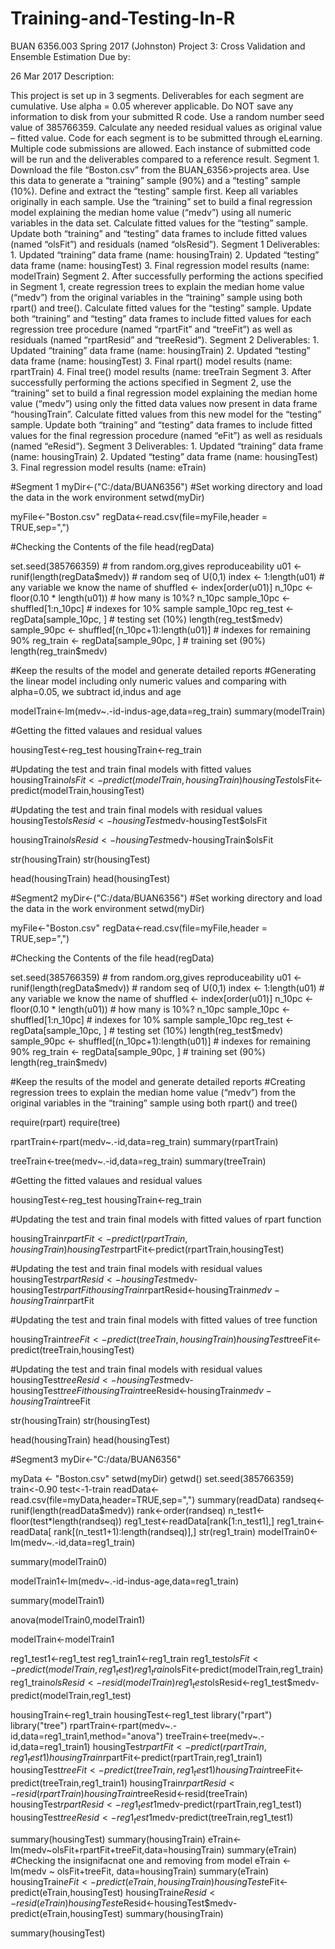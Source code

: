 # Training-and-Testing-In-R

BUAN 6356.003  Spring 2017 (Johnston) Project 3: Cross Validation and Ensemble Estimation Due by:   

26 Mar 2017 Description: 

This project is set up in 3 segments.  Deliverables for each segment are cumulative.  Use alpha = 0.05 wherever applicable.  Do NOT save any information to disk from your submitted R code.  Use a random number seed value of 385766359.  Calculate any needed residual values as original value – fitted value. Code for each segment is to be submitted through eLearning.  Multiple code submissions are allowed. Each instance of submitted code will be run and the deliverables compared to a reference result. Segment 1. Download the file “Boston.csv” from the BUAN_6356>projects area.  Use this data to generate a “training” sample (90%) and a “testing” sample (10%).  Define and extract the “testing” sample first.  Keep all variables originally in each sample.  Use the “training” set to build a final regression model explaining the median home value (“medv”) using all numeric variables in the data set. Calculate fitted values for the “testing” sample. Update both “training” and “testing” data frames to include fitted values (named “olsFit”) and residuals (named “olsResid”). Segment 1 Deliverables: 1. Updated “training” data frame   (name: housingTrain) 2. Updated “testing” data frame   (name: housingTest) 3. Final regression model results   (name: modelTrain) 
Segment 2. After successfully performing the actions specified in Segment 1, create regression trees to explain the median home value (“medv”) from the original variables in the “training” sample using both rpart() and tree().  Calculate fitted values for the “testing” sample. Update both “training” and “testing” data frames to include fitted values for each regression tree procedure (named “rpartFit” and “treeFit”) as well as residuals (named “rpartResid” and “treeResid”). Segment 2 Deliverables: 1. Updated “training” data frame   (name: housingTrain) 2. Updated “testing” data frame   (name: housingTest) 3. Final rpart() model results    (name: rpartTrain) 4. Final tree() model results    (name: treeTrain Segment 3. After successfully performing the actions specified in Segment 2, use the “training” set to build a final regression model explaining the median home value (“medv”) using only the fitted data values now present in data frame “housingTrain”. Calculate fitted values from this new model for the “testing” sample. Update both “training” and “testing” data frames to include fitted values for the final regression procedure (named “eFit”) as well as residuals (named “eResid”). Segment 3 Deliverables: 1. Updated “training” data frame   (name: housingTrain) 2. Updated “testing” data frame   (name: housingTest) 3. Final regression model results   (name: eTrain) 




#Segment 1
myDir<-("C:/data/BUAN6356")
#Set working directory and load the data in the work environment
setwd(myDir)

myFile<-"Boston.csv"
regData<-read.csv(file=myFile,header = TRUE,sep=",")

#Checking the Contents of the file
head(regData)

set.seed(385766359)							# from random.org,gives reproduceability
u01			<-	runif(length(regData$medv))		# random seq of U(0,1)
index			<-	1:length(u01)				# any variable we know the name of
shuffled		<-	index[order(u01)]
n_10pc			<-	floor(0.10 * length(u01))		# how many is 10%?
n_10pc
sample_10pc		<-	shuffled[1:n_10pc]			# indexes for 10% sample
sample_10pc
reg_test		<-	regData[sample_10pc, ]			# testing set (10%)
length(reg_test$medv)
sample_90pc		<-	shuffled[(n_10pc+1):length(u01)]	# indexes for remaining 90%
reg_train		<-	regData[sample_90pc, ]			# training set (90%)
length(reg_train$medv)



#Keep the results of the model and generate detailed reports
#Generating the linear model including only numeric values and comparing with alpha=0.05, we subtract id,indus and age

modelTrain<-lm(medv~.-id-indus-age,data=reg_train)
summary(modelTrain)

#Getting the fitted valaues and residual values

housingTest<-reg_test
housingTrain<-reg_train

#Updating the test and train final models with fitted values
housingTrain$olsFit<-predict(modelTrain,housingTrain)
housingTest$olsFit<-predict(modelTrain,housingTest)

#Updating the test and train final models with residual values
housingTest$olsResid <- housingTest$medv-housingTest$olsFit

housingTrain$olsResid <- housingTest$medv-housingTrain$olsFit


str(housingTrain)
str(housingTest)

head(housingTrain)
head(housingTest)



#Segment2
myDir<-("C:/data/BUAN6356")
#Set working directory and load the data in the work environment
setwd(myDir)

myFile<-"Boston.csv"
regData<-read.csv(file=myFile,header = TRUE,sep=",")

#Checking the Contents of the file
head(regData)

set.seed(385766359)							# from random.org,gives reproduceability
u01			<-	runif(length(regData$medv))		# random seq of U(0,1)
index			<-	1:length(u01)				# any variable we know the name of
shuffled		<-	index[order(u01)]
n_10pc			<-	floor(0.10 * length(u01))		# how many is 10%?
n_10pc
sample_10pc		<-	shuffled[1:n_10pc]			# indexes for 10% sample
sample_10pc
reg_test		<-	regData[sample_10pc, ]			# testing set (10%)
length(reg_test$medv)
sample_90pc		<-	shuffled[(n_10pc+1):length(u01)]	# indexes for remaining 90%
reg_train		<-	regData[sample_90pc, ]			# training set (90%)
length(reg_train$medv)



#Keep the results of the model and generate detailed reports
#Creating regression trees to explain the median home value (“medv”) from the original variables in the “training” sample using both rpart() and tree()

require(rpart)
require(tree)

rpartTrain<-rpart(medv~.-id,data=reg_train)
summary(rpartTrain)

treeTrain<-tree(medv~.-id,data=reg_train)
summary(treeTrain)

#Getting the fitted valaues and residual values

housingTest<-reg_test
housingTrain<-reg_train

#Updating the test and train final models with fitted values of rpart function

housingTrain$rpartFit<-predict(rpartTrain,housingTrain)
housingTest$rpartFit<-predict(rpartTrain,housingTest)

#Updating the test and train final models with residual values
housingTest$rpartResid<- housingTest$medv-housingTest$rpartFit 
housingTrain$rpartResid<-housingTrain$medv-housingTrain$rpartFit 

#Updating the test and train final models with fitted values of tree function

housingTrain$treeFit<-predict(treeTrain,housingTrain)
housingTest$treeFit<-predict(treeTrain,housingTest)

#Updating the test and train final models with residual values
housingTest$treeResid<- housingTest$medv-housingTest$treeFit 
housingTrain$treeResid<-housingTrain$medv-housingTrain$treeFit 

str(housingTrain)
str(housingTest)

head(housingTrain)
head(housingTest)

#Segment3
myDir<-"C:/data/BUAN6356"

myData  <-      "Boston.csv"
setwd(myDir) 
getwd()
set.seed(385766359)
train<-0.90
test<-1-train
readData<-read.csv(file=myData,header=TRUE,sep=",")
summary(readData)
randseq<-runif(length(readData$medv))
rank<-order(randseq)
n_test1<-floor(test*length(randseq))
reg1_test<-readData[rank[1:n_test1],]
reg1_train<-readData[ rank[(n_test1+1):length(randseq)],]
str(reg1_train)
modelTrain0<-lm(medv~.-id,data=reg1_train)

summary(modelTrain0)

modelTrain1<-lm(medv~.-id-indus-age,data=reg1_train)

summary(modelTrain1)

anova(modelTrain0,modelTrain1)

modelTrain<-modelTrain1

reg1_test1<-reg1_test
reg1_train1<-reg1_train
reg1_test$olsFit<-predict(modelTrain,reg1_test)
reg1_train$olsFit<-predict(modelTrain,reg1_train)
reg1_train$olsResid<-resid(modelTrain)
reg1_test$olsResid<-reg1_test$medv-predict(modelTrain,reg1_test)

housingTrain<-reg1_train
housingTest<-reg1_test
library("rpart")
library("tree")
rpartTrain<-rpart(medv~.-id,data=reg1_train1,method="anova")
treeTrain<-tree(medv~.-id,data=reg1_train1)
housingTest$rpartFit<-predict(rpartTrain,reg1_test1)
housingTrain$rpartFit<-predict(rpartTrain,reg1_train1)
housingTest$treeFit<-predict(treeTrain,reg1_test1)
housingTrain$treeFit<-predict(treeTrain,reg1_train1)
housingTrain$rpartResid<-resid(rpartTrain)
housingTrain$treeResid<-resid(treeTrain)
housingTest$rpartResid<-reg1_test1$medv-predict(rpartTrain,reg1_test1)
housingTest$treeResid<-reg1_test1$medv-predict(treeTrain,reg1_test1)

summary(housingTest)
summary(housingTrain)
eTrain<-lm(medv~olsFit+rpartFit+treeFit,data=housingTrain)
summary(eTrain)
#Checking the insignifacnat one and removing from model
eTrain <- lm(medv ~ olsFit+treeFit, data=housingTrain)
summary(eTrain)
housingTrain$eFit<-predict(eTrain,housingTrain)
housingTest$eFit<-predict(eTrain,housingTest)
housingTrain$eResid<-resid(eTrain)
housingTest$eResid<-housingTest$medv-predict(eTrain,housingTest)
summary(housingTrain)

summary(housingTest)
